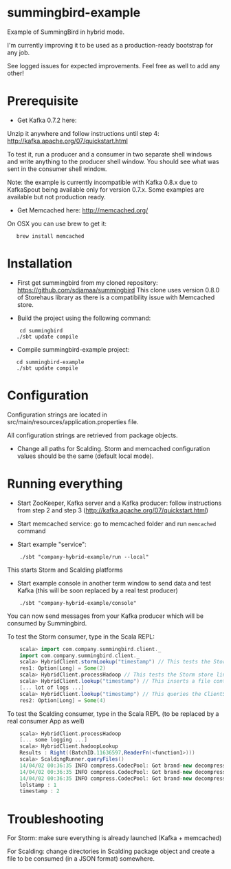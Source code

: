 summingbird-example
===================

Example of SummingBird in hybrid mode.

I'm currently improving it to be used as a production-ready bootstrap for any job.

See logged issues for expected improvements. Feel free as well to add any other!

Prerequisite
============

 - Get Kafka 0.7.2 here: 

Unzip it anywhere and follow instructions until step 4: http://kafka.apache.org/07/quickstart.html

To test it, run a producer and a consumer in two separate shell windows and write anything to the producer shell window. You should see what was sent in the consumer shell window.

Note: the example is currently incompatible with Kafka 0.8.x due to KafkaSpout being available only for version 0.7.x. Some examples are available but not production ready.

 - Get Memcached here: http://memcached.org/

On OSX you can use brew to get it:

```
   brew install memcached
```

Installation
============

 - First get summingbird from my cloned repository: https://github.com/sdjamaa/summingbird
This clone uses version 0.8.0 of Storehaus library as there is a compatibility issue with Memcached store.

 - Build the project using the following command:
```
    cd summingbird
   ./sbt update compile
```

 - Compile summingbird-example project:
```
   cd summingbird-example
   ./sbt update compile
```

Configuration
=============

Configuration strings are located in src/main/resources/application.properties file.

All configuration strings are retrieved from package objects.

 - Change all paths for Scalding. Storm and memcached configuration values should be the same (default local mode).


Running everything
==================

 - Start ZooKeeper, Kafka server and a Kafka producer: follow instructions from step 2 and step 3 (http://kafka.apache.org/07/quickstart.html)

 - Start memcached service: go to memcached folder and run ```memcached``` command

 - Start example "service":
```
    ./sbt "company-hybrid-example/run --local"
```

This starts Storm and Scalding platforms

 - Start example console in another term window to send data and test Kafka (this will be soon replaced by a real test producer)
```
    ./sbt "company-hybrid-example/console"
```

You can now send messages from your Kafka producer which will be consumed by Summingbird.

To test the Storm consumer, type in the Scala REPL:
```scala
    scala> import com.company.summingbird.client._
    import com.company.summingbird.client._
    scala> HybridClient.stormLookup("timestamp") // This tests the Storm store linked to the ClientStore
    res1: Option[Long] = Some(2)
    scala> HybridClient.processHadoop // This tests the Storm store linked to the ClientStore
    scala> HybridClient.lookup("timestamp") // This inserts a file containing 2 lines with timestamp and 1 line with another json key/value pair
    [... lot of logs ...]
    scala> HybridClient.lookup("timestamp") // This queries the ClientStore to retrieved merged values between Storm and Scalding stores
    res2: Option[Long] = Some(4)
```

To test the Scalding consumer, type in the Scala REPL (to be replaced by a real consumer App as well)
```scala
    scala> HybridClient.processHadoop
    [... some logging ...]
    scala> HybridClient.hadoopLookup
    Results : Right((BatchID.11636597,ReaderFn(<function1>)))
    scala> ScaldingRunner.queryFiles()
    14/04/02 00:36:35 INFO compress.CodecPool: Got brand-new decompressor
    14/04/02 00:36:35 INFO compress.CodecPool: Got brand-new decompressor
    14/04/02 00:36:35 INFO compress.CodecPool: Got brand-new decompressor
    lolstamp : 1
    timestamp : 2
```


Troubleshooting
===============

For Storm: make sure everything is already launched (Kafka + memcached)

For Scalding: change directories in Scalding package object and create a file to be consumed (in a JSON format) somewhere.
